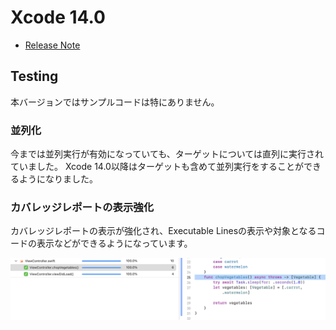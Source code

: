 # Xcode 14.0
 - [Release Note](https://developer.apple.com/documentation/xcode-release-notes/xcode-14-release-notes)

## Testing
本バージョンではサンプルコードは特にありません。

### 並列化
今までは並列実行が有効になっていても、ターゲットについては直列に実行されていました。
Xcode 14.0以降はターゲットも含めて並列実行をすることができるようになりました。

### カバレッジレポートの表示強化
カバレッジレポートの表示が強化され、Executable Linesの表示や対象となるコードの表示などができるようになっています。

<img src="./image/code_coverage.png" alt="カバレッジレポート">